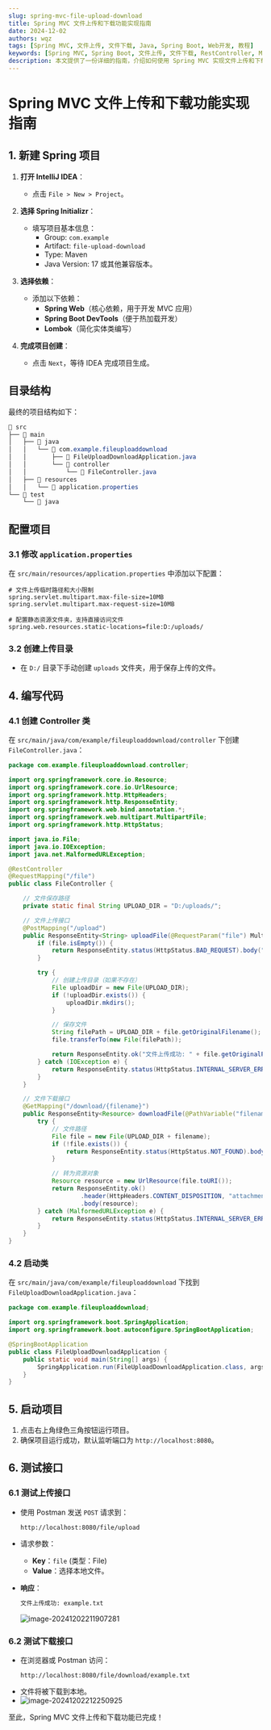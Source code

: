```yaml
---
slug: spring-mvc-file-upload-download
title: Spring MVC 文件上传和下载功能实现指南
date: 2024-12-02
authors: wqz
tags: [Spring MVC, 文件上传, 文件下载, Java, Spring Boot, Web开发, 教程]
keywords: [Spring MVC, Spring Boot, 文件上传, 文件下载, RestController, MultipartFile, 教程, 示例代码]
description: 本文提供了一份详细的指南，介绍如何使用 Spring MVC 实现文件上传和下载功能，包括项目搭建、代码实现和测试步骤。
---
```


<!-- truncate -->

# Spring MVC 文件上传和下载功能实现指南

## 1. 新建 Spring 项目
1. **打开 IntelliJ IDEA**：
   - 点击 `File > New > Project`。

2. **选择 Spring Initializr**：
   - 填写项目基本信息：
     - Group: `com.example`
     - Artifact: `file-upload-download`
     - Type: Maven
     - Java Version: 17 或其他兼容版本。

3. **选择依赖**：
   - 添加以下依赖：
     - **Spring Web**（核心依赖，用于开发 MVC 应用）
     - **Spring Boot DevTools**（便于热加载开发）
     - **Lombok**（简化实体类编写）

4. **完成项目创建**：
   - 点击 `Next`，等待 IDEA 完成项目生成。

## 目录结构

最终的项目结构如下：

```css
📂 src
├── 📂 main
│   ├── 📂 java
│   │   └── 📂 com.example.fileuploaddownload
│   │       ├── 📄 FileUploadDownloadApplication.java
│   │       └── 📂 controller
│   │           └── 📄 FileController.java
│   ├── 📂 resources
│   │   └── 📄 application.properties
└── 📂 test
    └── 📂 java
```

##  配置项目

### 3.1 修改 `application.properties`
在 `src/main/resources/application.properties` 中添加以下配置：

```properties
# 文件上传临时路径和大小限制
spring.servlet.multipart.max-file-size=10MB
spring.servlet.multipart.max-request-size=10MB

# 配置静态资源文件夹，支持直接访问文件
spring.web.resources.static-locations=file:D:/uploads/
```

### 3.2 创建上传目录
- 在 `D:/` 目录下手动创建 `uploads` 文件夹，用于保存上传的文件。

## 4. 编写代码
### 4.1 创建 Controller 类
在 `src/main/java/com/example/fileuploaddownload/controller` 下创建 `FileController.java`：

```java
package com.example.fileuploaddownload.controller;

import org.springframework.core.io.Resource;
import org.springframework.core.io.UrlResource;
import org.springframework.http.HttpHeaders;
import org.springframework.http.ResponseEntity;
import org.springframework.web.bind.annotation.*;
import org.springframework.web.multipart.MultipartFile;
import org.springframework.http.HttpStatus;

import java.io.File;
import java.io.IOException;
import java.net.MalformedURLException;

@RestController
@RequestMapping("/file")
public class FileController {

    // 文件保存路径
    private static final String UPLOAD_DIR = "D:/uploads/";

    // 文件上传接口
    @PostMapping("/upload")
    public ResponseEntity<String> uploadFile(@RequestParam("file") MultipartFile file) {
        if (file.isEmpty()) {
            return ResponseEntity.status(HttpStatus.BAD_REQUEST).body("文件不能为空");
        }

        try {
            // 创建上传目录（如果不存在）
            File uploadDir = new File(UPLOAD_DIR);
            if (!uploadDir.exists()) {
                uploadDir.mkdirs();
            }

            // 保存文件
            String filePath = UPLOAD_DIR + file.getOriginalFilename();
            file.transferTo(new File(filePath));

            return ResponseEntity.ok("文件上传成功: " + file.getOriginalFilename());
        } catch (IOException e) {
            return ResponseEntity.status(HttpStatus.INTERNAL_SERVER_ERROR).body("文件上传失败");
        }
    }

    // 文件下载接口
    @GetMapping("/download/{filename}")
    public ResponseEntity<Resource> downloadFile(@PathVariable("filename") String filename) {
        try {
            // 文件路径
            File file = new File(UPLOAD_DIR + filename);
            if (!file.exists()) {
                return ResponseEntity.status(HttpStatus.NOT_FOUND).body(null);
            }

            // 转为资源对象
            Resource resource = new UrlResource(file.toURI());
            return ResponseEntity.ok()
                    .header(HttpHeaders.CONTENT_DISPOSITION, "attachment; filename=\"" + resource.getFilename() + "\"")
                    .body(resource);
        } catch (MalformedURLException e) {
            return ResponseEntity.status(HttpStatus.INTERNAL_SERVER_ERROR).body(null);
        }
    }
}
```

### 4.2 启动类
在 `src/main/java/com/example/fileuploaddownload` 下找到 `FileUploadDownloadApplication.java`：

```java
package com.example.fileuploaddownload;

import org.springframework.boot.SpringApplication;
import org.springframework.boot.autoconfigure.SpringBootApplication;

@SpringBootApplication
public class FileUploadDownloadApplication {
    public static void main(String[] args) {
        SpringApplication.run(FileUploadDownloadApplication.class, args);
    }
}
```

## 5. 启动项目
1. 点击右上角绿色三角按钮运行项目。
2. 确保项目运行成功，默认监听端口为 `http://localhost:8080`。

## 6. 测试接口
### 6.1 测试上传接口
- 使用 Postman 发送 `POST` 请求到：
  ```http
  http://localhost:8080/file/upload
  ```
- 请求参数：
  - **Key**：`file` (类型：File)
  - **Value**：选择本地文件。
- **响应**：
  ```cmd
  文件上传成功: example.txt
  ```
  
  ![image-20241202211907281](./assets/image-20241202211907281.png)

### 6.2 测试下载接口
- 在浏览器或 Postman 访问：
  ```
  http://localhost:8080/file/download/example.txt
  ```
- 文件将被下载到本地。
- ![image-20241202212250925](./assets/image-20241202212250925.png)

至此，Spring MVC 文件上传和下载功能已完成！
